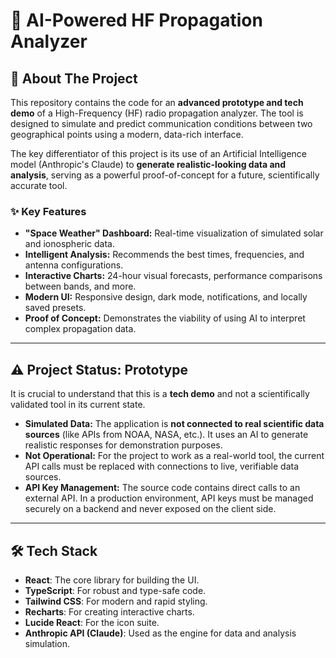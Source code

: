 # 🤖 AI-Powered HF Propagation Analyzer

## 🚀 About The Project

This repository contains the code for an **advanced prototype and tech demo** of a High-Frequency (HF) radio propagation analyzer. The tool is designed to simulate and predict communication conditions between two geographical points using a modern, data-rich interface.

The key differentiator of this project is its use of an Artificial Intelligence model (Anthropic's Claude) to **generate realistic-looking data and analysis**, serving as a powerful proof-of-concept for a future, scientifically accurate tool.

### ✨ Key Features

* **"Space Weather" Dashboard:** Real-time visualization of simulated solar and ionospheric data.
* **Intelligent Analysis:** Recommends the best times, frequencies, and antenna configurations.
* **Interactive Charts:** 24-hour visual forecasts, performance comparisons between bands, and more.
* **Modern UI:** Responsive design, dark mode, notifications, and locally saved presets.
* **Proof of Concept:** Demonstrates the viability of using AI to interpret complex propagation data.

---

## ⚠️ Project Status: Prototype

It is crucial to understand that this is a **tech demo** and not a scientifically validated tool in its current state.

* **Simulated Data:** The application is **not connected to real scientific data sources** (like APIs from NOAA, NASA, etc.). It uses an AI to generate realistic responses for demonstration purposes.
* **Not Operational:** For the project to work as a real-world tool, the current API calls must be replaced with connections to live, verifiable data sources.
* **API Key Management:** The source code contains direct calls to an external API. In a production environment, API keys must be managed securely on a backend and never exposed on the client side.

---

## 🛠️ Tech Stack

* **React**: The core library for building the UI.
* **TypeScript**: For robust and type-safe code.
* **Tailwind CSS**: For modern and rapid styling.
* **Recharts**: For creating interactive charts.
* **Lucide React**: For the icon suite.
* **Anthropic API (Claude)**: Used as the engine for data and analysis simulation.
